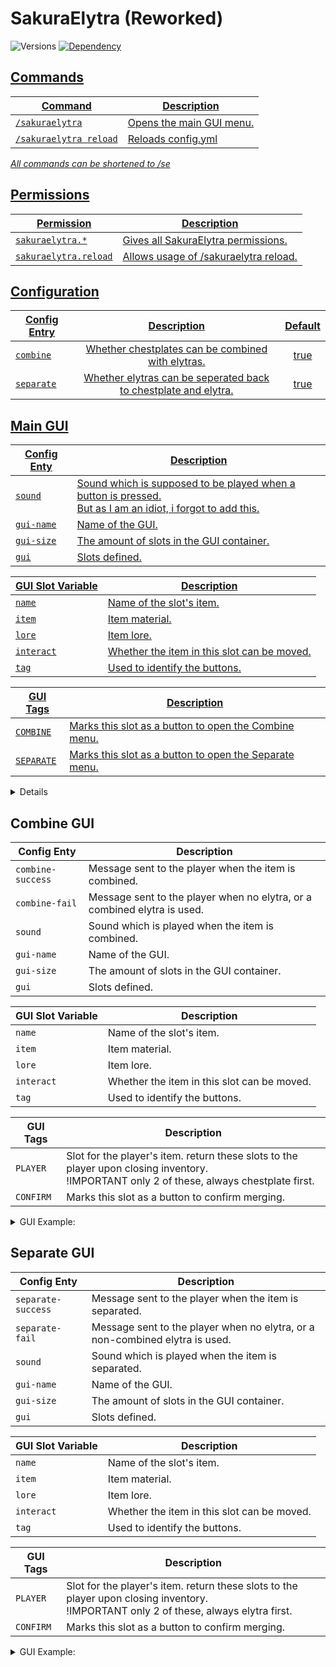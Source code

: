 # SakuraElytra (Reworked)
![Versions](https://img.shields.io/badge/Versions-1.18%20--%201.19%2B-brightgreen?style=flat)
<a href="https://github.com/Valorless/ValorlessUtils" rel="nofollow"><img src="https://img.shields.io/badge/Requires-ValorlessUtils-red?style=flat" alt="Dependency" style="max-width: 100%;"/>
<br>

## Commands
| Command | Description |
| --- | --- |
| `/sakuraelytra` | Opens the main GUI menu. |
| `/sakuraelytra reload` | Reloads config.yml |

*All commands can be shortened to /se*
  
## Permissions
| Permission | Description |
| --- | --- |
| `sakuraelytra.*` | Gives all SakuraElytra permissions. |
| `sakuraelytra.reload` | Allows usage of /sakuraelytra reload. |

## Configuration
| Config Entry | Description | Default | 
| --- | :---: | :---: |
| `combine` | Whether chestplates can be combined with elytras. | true |
| `separate` | Whether elytras can be seperated back to chestplate and elytra. | true |

## Main GUI

| Config Enty | Description |
| --- | --- |
| `sound` | Sound which is supposed to be played when a button is pressed.<br>But as I am an idiot, i forgot to add this. |
| `gui-name` | Name of the GUI. |
| `gui-size` | The amount of slots in the GUI container. |
| `gui` | Slots defined. |

| GUI Slot Variable | Description |
| --- | --- |
| `name` | Name of the slot's item. |
| `item` | Item material. |
| `lore` | Item lore. |
| `interact` | Whether the item in this slot can be moved. |
| `tag` | Used to identify the buttons. |

| GUI Tags | Description |
| --- | --- |
| `COMBINE` | Marks this slot as a button to open the Combine menu. |
| `SEPARATE` | Marks this slot as a button to open the Separate menu. |

<details>
  <summary>GUI Example:</summary>

```yaml
main-gui:
  '12':
    name: §dCombine
    item: ANVIL
    lore:
      - '§fLeft-Click to open the combination menu.'
    interact: false
    tag: COMBINE
  '14':
    name: §bSeparate
    item: GRINDSTONE
    lore:
      - '§fLeft-Click to open the separation menu.'
    interact: false
    tag: SEPARATE

```
You can copy and use this as default.<br>
The reason this is not default, is that if you don't define the ones default in the config file (I removed them all to avoid this),
then any undefined slots would default to the plugin's internal default config.
</details>

## Combine GUI

| Config Enty | Description |
| --- | --- |
| `combine-success` | Message sent to the player when the item is combined. |
| `combine-fail` | Message sent to the player when no elytra, or a combined elytra is used. |
| `sound` | Sound which is played when the item is combined. |
| `gui-name` | Name of the GUI. |
| `gui-size` | The amount of slots in the GUI container. |
| `gui` | Slots defined. |

| GUI Slot Variable | Description |
| --- | --- |
| `name` | Name of the slot's item. |
| `item` | Item material. |
| `lore` | Item lore. |
| `interact` | Whether the item in this slot can be moved. |
| `tag` | Used to identify the buttons. |

| GUI Tags | Description |
| --- | --- |
| `PLAYER` | Slot for the player's item. return these slots to the player upon closing inventory.<br>!IMPORTANT only 2 of these, always chestplate first. |
| `CONFIRM` | Marks this slot as a button to confirm merging. |

<details>
  <summary>GUI Example:</summary>

```yaml
combine-gui:
  '12':
    name: §e§lInfo
    item: IRON_CHESTPLATE
    lore:
      - '§fPlace your chestplate in the'
      - '§fempty slot underneath.'
    interact: false
    tag: ''
  '14':
    name: §e§lInfo
    item: ELYTRA
    lore:
      - '§fPlace the elytra you wish'
      - '§fto merge with.'
    interact: false
    tag: ''
  '21':
    name: Slot 1
    item: AIR
    lore:
      - ''
    interact: true
    tag: PLAYER
  '23':
    name: Slot 2
    item: AIR
    lore:
      - ''
    interact: true
    tag: PLAYER
  '31':
    name: §a§lMerge
    item: LIME_STAINED_GLASS_PANE
    lore:
      - '§fClick here to'
      - '§fcombine the items.'
    interact: false
    tag: CONFIRM

```
You can copy and use this as default.<br>
The reason this is not default, is that if you don't define the ones default in the config file (I removed them all to avoid this),
then any undefined slots would default to the plugin's internal default config.
</details>

## Separate GUI

| Config Enty | Description |
| --- | --- |
| `separate-success` | Message sent to the player when the item is separated. |
| `separate-fail` | Message sent to the player when no elytra, or a non-combined elytra is used. |
| `sound` | Sound which is played when the item is separated. |
| `gui-name` | Name of the GUI. |
| `gui-size` | The amount of slots in the GUI container. |
| `gui` | Slots defined. |

| GUI Slot Variable | Description |
| --- | --- |
| `name` | Name of the slot's item. |
| `item` | Item material. |
| `lore` | Item lore. |
| `interact` | Whether the item in this slot can be moved. |
| `tag` | Used to identify the buttons. |

| GUI Tags | Description |
| --- | --- |
| `PLAYER` | Slot for the player's item. return these slots to the player upon closing inventory.<br>!IMPORTANT only 2 of these, always elytra first. |
| `CONFIRM` | Marks this slot as a button to confirm merging. |

<details>
  <summary>GUI Example:</summary>

```yaml
separate-gui:
  '12':
    name: §e§lInfo
    item: ELYTRA
    lore:
      - '§fPlace your elytra in the'
      - '§fempty slot to the right.'
    interact: false
    tag: ''
  '13':
    name: Slot 1
    item: AIR
    lore:
      - ''
    interact: true
    tag: PLAYER
  '22':
    name: §c§lSeperate
    item: RED_STAINED_GLASS_PANE
    lore:
      - '§fClick here to'
      - '§fseperate the items.'
    interact: false
    tag: CONFIRM
  '31':
    name: Slot 2
    item: AIR
    lore:
      - ''
    interact: true
    tag: PLAYER

```
You can copy and use this as default.<br>
The reason this is not default, is that if you don't define the ones default in the config file (I removed them all to avoid this),
then any undefined slots would default to the plugin's internal default config.
</details>

